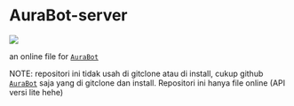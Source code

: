 # AuraBot-server
<p align="left">
	<img src="https://c4.wallpaperflare.com/wallpaper/681/80/1009/anime-demon-slayer-kimetsu-no-yaiba-shinobu-kochou-hd-wallpaper-preview.jpg"
</p>

an online file for [`AuraBot`](https://github.com/RFIunknown/AuraBot)

NOTE: repositori ini tidak usah di gitclone atau di install, cukup github [`AuraBot`](https://github.com/RFIunknown/AuraBot) saja yang di gitclone dan install. Repositori ini hanya file online (API versi lite hehe)
